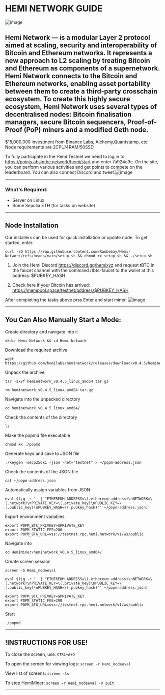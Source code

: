 # HEMI NETWORK GUIDE

![image](https://github.com/user-attachments/assets/e91eb3f1-93f3-4c3f-80de-b574a085527e)

## Hemi Network — is a modular Layer 2 protocol aimed at scaling, security and interoperability of Bitcoin and Ethereum networks. It represents a new approach to L2 scaling by treating Bitcoin and Ethereum as components of a supernetwork. Hemi Network connects to the Bitcoin and Ethereum networks, enabling asset portability between them to create a third-party crosschain ecosystem. To create this highly secure ecosystem, Hemi Network uses several types of decentralised nodes: Bitcoin finalisation managers, secure Bitcoin sequencers, Proof-of-Proof (PoP) miners and a modified Geth node.
$15,000,000 investment from Binance Labs, Alchemy,Quantstamp, etc. Node requirements are 2CPU/4RAM/50SSD

To fully participate in the Hemi Testnet we need to log in to https://points.absinthe.network/hemi/start and enter <refcode> 7a924a9e. On the site, you can perform various activities and get points to compete on the leaderboard. You can also connect Discord and tweet.![image](https://github.com/user-attachments/assets/aa5aa8e9-ab69-420f-ae61-eba69a5e7c46)

---

### What's Required:

- Server on Linux
- Some Sepolia ETH (for tasks on website)

---

## Node Installation

Our installers can be used for quick installation or update node. To get started, enter: 

```
curl -sO https://raw.githubusercontent.com/Rambeboy/Hemi-Network/refs/heads/main/setup.sh && chmod +x setup.sh && ./setup.sh
```

1. Join the Hemi Discord https://discord.gg/hemixyz and request tBTC in the faucet channel with the command /tbtc-faucet to the wallet at this address: $PUBKEY_HASH

2. Check here if your Bitcoin has arrived: https://mempool.space/testnet/address/$PUBKEY_HASH

After completing the tasks above prss Enter and start miner.
![image](https://github.com/user-attachments/assets/c752a259-9bdc-4fc2-a440-2a9352f6a782)


---

## You Can Also Manually Start a Mode:

Create directory and navigate into it
```
mkdir Hemi-Network && cd Hemi-Network
```
Download the required archive
```
wget https://github.com/hemilabs/heminetwork/releases/download/v0.4.5/heminetwork_v0.4.5_linux_amd64.tar.gz
```
Unpack the archive
```
tar -zxvf heminetwork_v0.4.5_linux_amd64.tar.gz
```
```
rm heminetwork_v0.4.5_linux_amd64.tar.gz
```
Navigate into the unpacked directory
```
cd heminetwork_v0.4.5_linux_amd64/
```
Check the contents of the directory
```
ls
```
Make the popmd file executable
```
chmod +x ./popmd
```
Generate keys and save to JSON file
```
./keygen -secp256k1 -json -net="testnet" > ~/popm-address.json
```
Check the contents of the JSON file
```
cat ~/popm-address.json
```
Automatically assign variables from JSON
```
eval $(jq -r '. | "ETHEREUM_ADDRESS=\(.ethereum_address)\nNETWORK=\(.network)\nPRIVATE_KEY=\(.private_key)\nPUBLIC_KEY=\(.public_key)\nPUBKEY_HASH=\(.pubkey_hash)"' ~/popm-address.json)
```
Export environment variables
```
export POPM_BTC_PRIVKEY=$PRIVATE_KEY
export POPM_STATIC_FEE=200
export POPM_BFG_URL=wss://testnet.rpc.hemi.network/v1/ws/public
```
Navigate into 
```
cd HemiMiner/heminetwork_v0.4.5_linux_amd64/
```
Create screen session 
```
screen -S Hemi_nodeeval
```
```
eval $(jq -r '. | "ETHEREUM_ADDRESS=\(.ethereum_address)\nNETWORK=\(.network)\nPRIVATE_KEY=\(.private_key)\nPUBLIC_KEY=\(.public_key)\nPUBKEY_HASH=\(.pubkey_hash)"' ~/popm-address.json)
```
```
export POPM_BTC_PRIVKEY=$PRIVATE_KEY
export POPM_STATIC_FEE=200
export POPM_BFG_URL=wss://testnet.rpc.hemi.network/v1/ws/public
```
Start
```
./popmd
```

---

## !INSTRUCTIONS FOR USE!

To close the screen, use: `CTRL+A+D`

To open the screen for viewing logs: `screen -r Hemi_nodeeval`

View list of screens: `screen -ls`

To stop HemiMiner: `screen -r Hemi_nodeeval -X quit`

---
